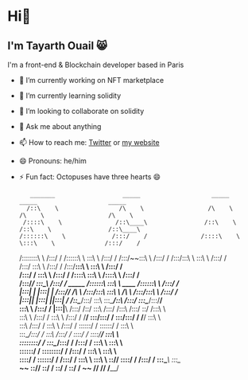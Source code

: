 # Hi👋
## I'm Tayarth Ouail 😸

I'm a front-end & Blockchain developer based in Paris

- 🔭 I’m currently working on NFT marketplace
- 🌱 I’m currently learning solidity
- 👯 I’m looking to collaborate on solidity
- 💬 Ask me about anything
- 📫 How to reach me: [Twitter](https://twitter.com/Tayarthouail) or [my website](https://www.tayarthouail.com/)
- 😄 Pronouns: he/him
- ⚡ Fun fact: Octopuses have three hearts 😄


         _______                   _____                    _____                    _____                    _____  
        /::\    \                 /\    \                  /\    \                  /\    \                  /\    \ 
       /::::\    \               /::\____\                /::\    \                /::\    \                /::\____\
      /::::::\    \             /:::/    /               /::::\    \               \:::\    \              /:::/    /
     /::::::::\    \           /:::/    /               /::::::\    \               \:::\    \            /:::/    / 
    /:::/~~\:::\    \         /:::/    /               /:::/\:::\    \               \:::\    \          /:::/    /  
   /:::/    \:::\    \       /:::/    /               /:::/__\:::\    \               \:::\    \        /:::/    /   
  /:::/    / \:::\    \     /:::/    /               /::::\   \:::\    \              /::::\    \      /:::/    /    
 /:::/____/   \:::\____\   /:::/    /      _____    /::::::\   \:::\    \    ____    /::::::\    \    /:::/    /     
|:::|    |     |:::|    | /:::/____/      /\    \  /:::/\:::\   \:::\    \  /\   \  /:::/\:::\    \  /:::/    /      
|:::|____|     |:::|    ||:::|    /      /::\____\/:::/  \:::\   \:::\____\/::\   \/:::/  \:::\____\/:::/____/       
 \:::\    \   /:::/    / |:::|____\     /:::/    /\::/    \:::\  /:::/    /\:::\  /:::/    \::/    /\:::\    \       
  \:::\    \ /:::/    /   \:::\    \   /:::/    /  \/____/ \:::\/:::/    /  \:::\/:::/    / \/____/  \:::\    \      
   \:::\    /:::/    /     \:::\    \ /:::/    /            \::::::/    /    \::::::/    /            \:::\    \     
    \:::\__/:::/    /       \:::\    /:::/    /              \::::/    /      \::::/____/              \:::\    \    
     \::::::::/    /         \:::\__/:::/    /               /:::/    /        \:::\    \               \:::\    \   
      \::::::/    /           \::::::::/    /               /:::/    /          \:::\    \               \:::\    \  
       \::::/    /             \::::::/    /               /:::/    /            \:::\    \               \:::\    \ 
        \::/____/               \::::/    /               /:::/    /              \:::\____\               \:::\____\
         ~~                      \::/____/                \::/    /                \::/    /                \::/    /
                                  ~~                       \/____/                  \/____/                  \/____/

